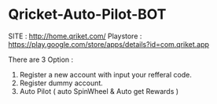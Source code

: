# Qricket-Auto-Pilot-BOT
SITE : http://home.qriket.com/
Playstore : https://play.google.com/store/apps/details?id=com.qriket.app

There are 3 Option :
1. Register a new account with input your refferal code.
2. Register dummy account.
3. Auto Pilot ( auto SpinWheel & Auto get Rewards )



